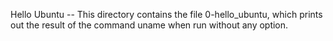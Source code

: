 Hello Ubuntu -- This directory contains the file 0-hello_ubuntu, which prints out the result of the command uname when run without any option.
